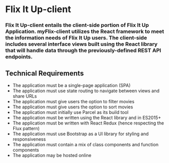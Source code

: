 # Flix It Up-client

### Flix It Up-client entails the client-side portion of Flix It Up Application. myFlix-client utilizes the React framework to meet the information needs of Flix It Up users. The client-side includes several interface views built using the React library that will handle data through the previously-defined REST API endpoints.

## Technical Requirements


* The application must be a single-page application (SPA)
* The application must use state routing to navigate between views and share URLs
* The application must give users the option to filter movies
* The application must give users the option to sort movies
* The application must initially use Parcel as its build tool
* The application must be written using the React library and in ES2015+
* The application must be written with React Redux (hence respecting the Flux pattern)
* The application must use Bootstrap as a UI library for styling and responsiveness
* The application must contain a mix of class components and function components
* The application may be hosted online
